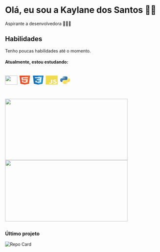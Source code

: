# Olá, eu sou a Kaylane dos Santos 👋🏻

Aspirante a desenvolvedora 👩🏻‍💻 
<!--  
## Conecte-se comigo
<a href="https://github.com/kaylanesantos"><img align="center" height="30" width="40" src="https://cdn.jsdelivr.net/gh/devicons/devicon@latest/icons/github/github-original.svg" /></a>
-->  
## Habilidades

Tenho poucas habilidades até o momento.


#### Atualmente, estou estudando:
<div style="display: inline_block"><br>
  <img align="center" height="30" width="40" src="https://cdn.jsdelivr.net/gh/devicons/devicon@latest/icons/git/git-original.svg">
  <img align="center" height="30" width="40" src="https://raw.githubusercontent.com/devicons/devicon/master/icons/html5/html5-original.svg">
  <img align="center" height="30" width="40" src="https://raw.githubusercontent.com/devicons/devicon/master/icons/css3/css3-original.svg">
  <img align="center" height="30" width="40" src="https://raw.githubusercontent.com/devicons/devicon/master/icons/javascript/javascript-plain.svg">
  <img align="center" height="30" width="40" src="https://raw.githubusercontent.com/devicons/devicon/master/icons/python/python-original.svg">        
</div>

 ## 
<div style="display: inline_block"><br> 
  <img align="center" width="400" height="200" src="https://github-readme-stats.vercel.app/api?username=kaylanesantos&layout=compact&theme=radical&show_icons=true&hide=stars">
  <img align="center" width="400" height="200" src="https://github-readme-stats-git-masterrstaa-rickstaa.vercel.app/api/top-langs/?username=kaylanesantos&layout=compact&theme=radical">
</div>

##

### Último projeto
![Repo Card](https://github-readme-stats.vercel.app/api/pin/?username=kaylanesantos&repo=dio-desafio-de-projeto-primeiro-repositorio&theme=radical)
